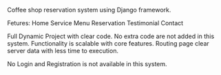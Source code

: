 Coffee shop reservation system using Django framework. 

Fetures:
Home
Service
Menu
Reservation
Testimonial
Contact

Full Dynamic Project with clear code. No extra code are not added in this system.
Functionality is scalable with core features. Routing page clear server data with less time to execution.

No Login and Registration is not available in this system.
